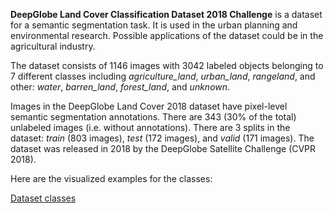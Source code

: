 **DeepGlobe Land Cover Classification Dataset 2018 Challenge** is a dataset for a semantic segmentation task. It is used in the urban planning and environmental research. Possible applications of the dataset could be in the agricultural industry. 

The dataset consists of 1146 images with 3042 labeled objects belonging to 7 different classes including *agriculture_land*, *urban_land*, *rangeland*, and other: *water*, *barren_land*, *forest_land*, and *unknown*.

Images in the DeepGlobe Land Cover 2018 dataset have pixel-level semantic segmentation annotations. There are 343 (30% of the total) unlabeled images (i.e. without annotations). There are 3 splits in the dataset: *train* (803 images), *test* (172 images), and *valid* (171 images). The dataset was released in 2018 by the DeepGlobe Satellite Challenge (CVPR 2018).

Here are the visualized examples for the classes:

[Dataset classes](https://github.com/dataset-ninja/DeepGlobe/raw/main/visualizations/classes_preview.webm)
